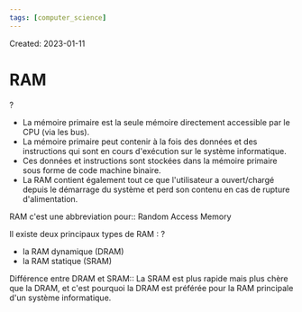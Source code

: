 ```yaml
---
tags: [computer_science] 
---
```

Created: 2023-01-11

# RAM
?
- La mémoire primaire est la seule mémoire directement accessible par le CPU (via les bus).
- La mémoire primaire peut contenir à la fois des données et des instructions qui sont en cours d'exécution sur le système informatique.
- Ces données et instructions sont stockées dans la mémoire primaire sous forme de code machine binaire.
- La RAM contient également tout ce que l'utilisateur a ouvert/chargé depuis le démarrage du système et perd son contenu en cas de rupture d'alimentation.
<!--SR:!2023-01-20,5,230-->

RAM c'est une abbreviation pour:: Random Access Memory
<!--SR:!2023-02-16,22,250-->

Il existe deux principaux types de RAM :
?
- la RAM dynamique (DRAM) 
- la RAM statique (SRAM)
<!--SR:!2023-01-22,7,250-->

Différence entre DRAM et SRAM:: La SRAM est plus rapide mais plus chère que la DRAM, et c'est pourquoi la DRAM est préférée pour la RAM principale d'un système informatique.
<!--SR:!2023-02-18,24,250-->


